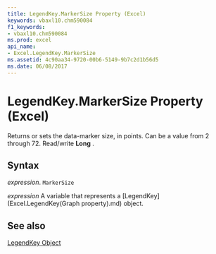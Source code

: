 ```yaml
---
title: LegendKey.MarkerSize Property (Excel)
keywords: vbaxl10.chm590084
f1_keywords:
- vbaxl10.chm590084
ms.prod: excel
api_name:
- Excel.LegendKey.MarkerSize
ms.assetid: 4c90aa34-9720-00b6-5149-9b7c2d1b56d5
ms.date: 06/08/2017
---
```



# LegendKey.MarkerSize Property (Excel)

Returns or sets the data-marker size, in points. Can be a value from 2 through 72. Read/write  **Long** .


## Syntax

 _expression_. `MarkerSize`

 _expression_ A variable that represents a [LegendKey](Excel.LegendKey(Graph property).md) object.


## See also


[LegendKey Object](Excel.LegendKey(object).md)

